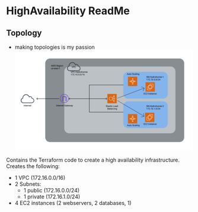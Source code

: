 # HighAvailability ReadMe

## Topology
- making topologies is my passion
![AWS HA Topology](./images/aws_topology.png)

Contains the Terraform code to create a high availability infrastructure.
Creates the following:
- 1 VPC (172.16.0.0/16)
- 2 Subnets: 
    - 1 public (172.16.0.0/24) 
    - 1 private (172.16.1.0/24)
- 4 EC2 instances (2 webservers, 2 databases, 1)
